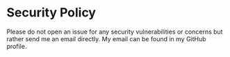 # Security Policy
Please do not open an issue for any security vulnerabilities or concerns but rather send me an email directly. My email can be found in my GitHub profile.
